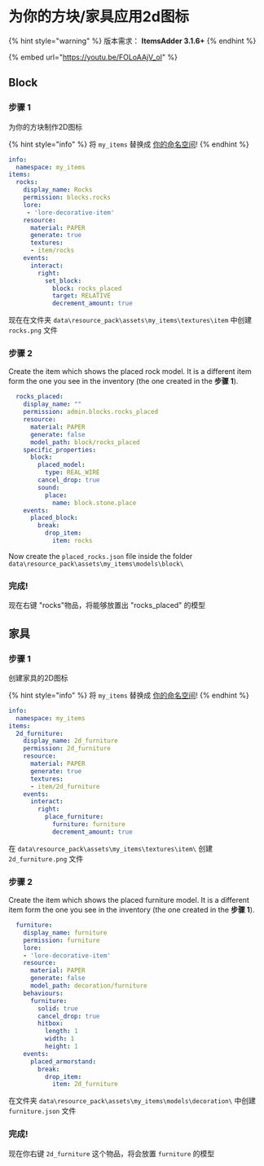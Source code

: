 # 为你的方块/家具应用2d图标

{% hint style="warning" %}
版本需求：
**ItemsAdder 3.1.6+**
{% endhint %}

{% embed url="https://youtu.be/FOLoAAjV_oI" %}

## Block

### 步骤 1

为你的方块制作2D图标

{% hint style="info" %}
将 `my_items` 替换成 [你的命名空间](basic-concepts/namespace/#namespace)!
{% endhint %}

```yaml
info:
  namespace: my_items
items:
  rocks:
    display_name: Rocks
    permission: blocks.rocks
    lore:
     - 'lore-decorative-item'
    resource:
      material: PAPER
      generate: true
      textures:
      - item/rocks
    events:
      interact:
        right:
          set_block:
            block: rocks_placed
            target: RELATIVE
            decrement_amount: true
```


现在在文件夹 `data\resource_pack\assets\my_items\textures\item` 中创建 `rocks.png` 文件

### 步骤 2

Create the item which shows the placed rock model. It is a different item form the one you see in the inventory (the one created in the **步骤 1**).

```yaml
  rocks_placed:
    display_name: ""
    permission: admin.blocks.rocks_placed
    resource:
      material: PAPER
      generate: false
      model_path: block/rocks_placed
    specific_properties:
      block:
        placed_model:
          type: REAL_WIRE
        cancel_drop: true
        sound:
          place:
            name: block.stone.place
    events:
      placed_block:
        break:
          drop_item:
            item: rocks
```

Now create the `placed_rocks.json` file inside the folder `data\resource_pack\assets\my_items\models\block\`

### 完成!

现在右键 "rocks"物品，将能够放置出 "rocks_placed" 的模型

## 家具

### 步骤 1

创建家具的2D图标

{% hint style="info" %}
将 `my_items` 替换成 [你的命名空间](basic-concepts/namespace/#namespace)!
{% endhint %}

```yaml
info:
  namespace: my_items
items:
  2d_furniture:
    display_name: 2d_furniture
    permission: 2d_furniture
    resource:
      material: PAPER
      generate: true
      textures:
      - item/2d_furniture
    events:
      interact:
        right:
          place_furniture:
            furniture: furniture
            decrement_amount: true
```

在 `data\resource_pack\assets\my_items\textures\item\` 创建 `2d_furniture.png` 文件

### 步骤 2

Create the item which shows the placed furniture model. It is a different item form the one you see in the inventory (the one created in the **步骤 1**).

```yaml
  furniture:
    display_name: furniture
    permission: furniture
    lore:
    - 'lore-decorative-item'
    resource:
      material: PAPER
      generate: false
      model_path: decoration/furniture
    behaviours:
      furniture:
        solid: true
        cancel_drop: true
        hitbox:
          length: 1
          width: 1
          height: 1
    events:
      placed_armorstand:
        break:
          drop_item:
            item: 2d_furniture
```

在文件夹 `data\resource_pack\assets\my_items\models\decoration\` 中创建 `furniture.json` 文件

### 完成!

现在你右键 `2d_furniture` 这个物品，将会放置 `furniture` 的模型
